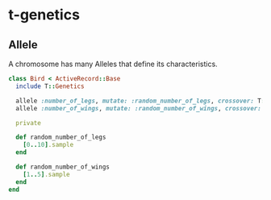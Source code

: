 # t-genetics

## Allele

A chromosome has many Alleles that define its characteristics.

```ruby
class Bird < ActiveRecord::Base
  include T::Genetics

  allele :number_of_legs, mutate: :random_number_of_legs, crossover: T::Genetics::Crossover::RandomSwitch
  allele :number_of_wings, mutate: :random_number_of_wings, crossover: T::Genetics::Crossover::Average

  private

  def random_number_of_legs
    [0..10].sample
  end

  def random_number_of_wings
    [1..5].sample
  end
end
